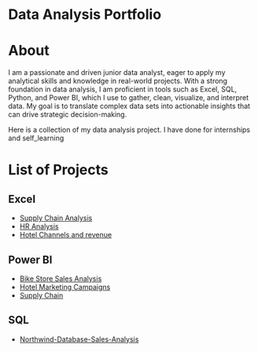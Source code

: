 # Data Analysis Portfolio
# About 
 I am a passionate and driven junior data analyst, eager to apply my analytical skills and knowledge in real-world projects. With a strong foundation in data analysis, I am proficient in tools such as Excel, SQL, Python, and Power BI, which I use to gather, clean, visualize, and interpret data. My goal is to translate complex data sets into actionable insights that can drive strategic decision-making.

 Here is a collection of my data analysis project. I have done for internships and self_learning 

 # List of Projects 
 ## Excel 
  - [Supply Chain Analysis](https://github.com/Saragamil3/Commerce-analysis)
  - [HR Analysis](https://github.com/Saragamil3/HR-Analysis)
  - [Hotel Channels and revenue](https://github.com/Saragamil3/Hotel_Channels_and_revenue)
    
 ## Power BI 
   - [Bike Store Sales Analysis](https://github.com/Saragamil3/Bike-Store-Sales-Analysis)
   - [Hotel Marketing Campaigns](https://github.com/Saragamil3/Hotel-Marketing-Campaigns)
   - [Supply Chain](https://github.com/Saragamil3/Supply-Chain)
## SQL
   - [Northwind-Database-Sales-Analysis](https://github.com/Saragamil3/Northwind-database-Sales-Analysis)

     
